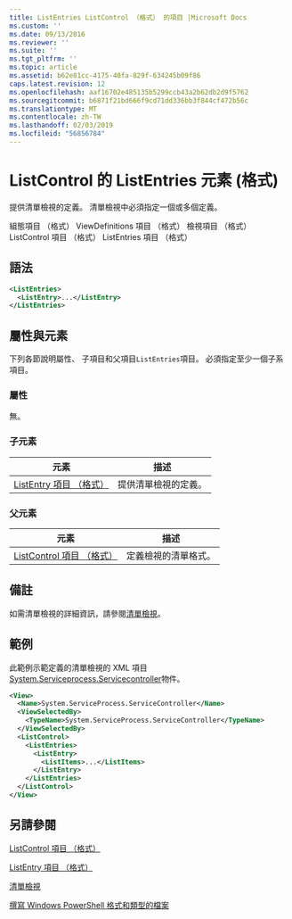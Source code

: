 ```yaml
---
title: ListEntries ListControl （格式） 的項目 |Microsoft Docs
ms.custom: ''
ms.date: 09/13/2016
ms.reviewer: ''
ms.suite: ''
ms.tgt_pltfrm: ''
ms.topic: article
ms.assetid: b62e81cc-4175-40fa-829f-634245b09f86
caps.latest.revision: 12
ms.openlocfilehash: aaf16702e485135b5299ccb43a2b62db2d9f5762
ms.sourcegitcommit: b6871f21bd666f9cd71dd336bb3f844cf472b56c
ms.translationtype: MT
ms.contentlocale: zh-TW
ms.lasthandoff: 02/03/2019
ms.locfileid: "56856784"
---
```

# <a name="listentries-element-for-listcontrol-format"></a>ListControl 的 ListEntries 元素 (格式)

提供清單檢視的定義。 清單檢視中必須指定一個或多個定義。

組態項目 （格式） ViewDefinitions 項目 （格式） 檢視項目 （格式） ListControl 項目 （格式） ListEntries 項目 （格式）

## <a name="syntax"></a>語法

```xml
<ListEntries>
  <ListEntry>...</ListEntry>
</ListEntries>
```

## <a name="attributes-and-elements"></a>屬性與元素

下列各節說明屬性、 子項目和父項目`ListEntries`項目。 必須指定至少一個子系項目。

### <a name="attributes"></a>屬性

無。

### <a name="child-elements"></a>子元素

|元素|描述|
|-------------|-----------------|
|[ListEntry 項目 （格式）](./listentry-element-for-listcontrol-format.md)|提供清單檢視的定義。|

### <a name="parent-elements"></a>父元素

|元素|描述|
|-------------|-----------------|
|[ListControl 項目 （格式）](./listcontrol-element-format.md)|定義檢視的清單格式。|

## <a name="remarks"></a>備註

如需清單檢視的詳細資訊，請參閱[清單檢視](./creating-a-list-view.md)。

## <a name="example"></a>範例

此範例示範定義的清單檢視的 XML 項目[System.Serviceprocess.Servicecontroller](/dotnet/api/System.ServiceProcess.ServiceController)物件。

```xml
<View>
  <Name>System.ServiceProcess.ServiceController</Name>
  <ViewSelectedBy>
    <TypeName>System.ServiceProcess.ServiceController</TypeName>
  </ViewSelectedBy>
  <ListControl>
    <ListEntries>
      <ListEntry>
        <ListItems>...</ListItems>
      </ListEntry>
    </ListEntries>
  </ListControl>
</View>
```

## <a name="see-also"></a>另請參閱

[ListControl 項目 （格式）](./listcontrol-element-format.md)

[ListEntry 項目 （格式）](./listentry-element-for-listcontrol-format.md)

[清單檢視](./creating-a-list-view.md)

[撰寫 Windows PowerShell 格式和類型的檔案](./writing-a-powershell-formatting-file.md)
